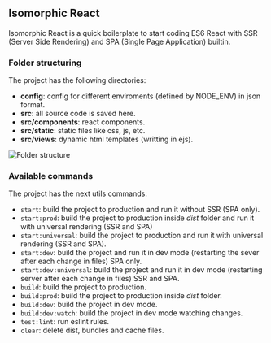 ## **Isomorphic React** ##

Isomorphic React is a quick boilerplate to start coding ES6 React with SSR (Server Side Rendering) and SPA (Single Page Application) builtin.

### Folder structuring ###
The project has the following directories:

 - **config**: config for different enviroments (defined by NODE_ENV) in json format.
 - **src**: all source code is saved here.
 - **src/components**: react components.
 - **src/static**: static files like css, js, etc.
 - **src/views**: dynamic html templates (writting in ejs).
 
![Folder structure](https://image.ibb.co/hnYiiG/dir.png)



### Available commands ###

The project has the next utils commands:

 - `start`: build the project to production and run it without SSR (SPA only).
 - `start:prod`: build the project to production inside *dist* folder and run it with universal rendering (SSR and SPA)
 - `start:universal`: build the project to production and run it with universal rendering (SSR and SPA).
 - `start:dev`: build the project and run it in dev mode (restarting the sever after each change in files) SPA only.
 - `start:dev:universal`: build the project and run it in dev mode (restarting server after each change in files) SSR and SPA.
 - `build`: build the project to production.
 - `build:prod`: build the project to production inside *dist* folder.
 - `build:dev`: build the project in dev mode.
 - `build:dev:watch`: build the project in dev mode watching changes.
 - `test:lint`: run eslint rules.
 - `clear`: delete dist, bundles and cache files.
